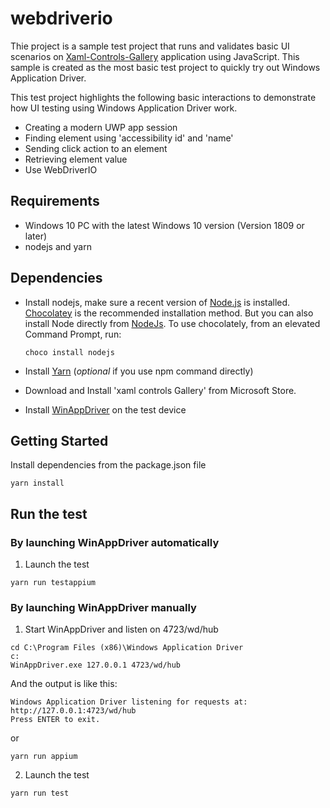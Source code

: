 # webdriverio

Thie project is a sample test project that runs and validates basic UI scenarios on [Xaml-Controls-Gallery](https://github.com/Microsoft/Xaml-Controls-Gallery) application using JavaScript. This sample is created as the most basic test project to quickly try out Windows Application Driver.

This test project highlights the following basic interactions to demonstrate how UI testing using Windows Application Driver work.
- Creating a modern UWP app session
- Finding element using 'accessibility id' and 'name'
- Sending click action to an element
- Retrieving element value
- Use WebDriverIO

## Requirements

- Windows 10 PC with the latest Windows 10 version (Version 1809 or later)
- nodejs and yarn

## Dependencies
* Install nodejs, make sure a recent version of [Node.js](https://nodejs.org) is installed. [Chocolatey](https://chocolatey.org/) is the recommended installation method. But you can also install Node directly from [NodeJs](https://nodejs.org/en/download/).  To use chocolately, from an elevated Command Prompt, run:
  ```
  choco install nodejs
  ```
* Install [Yarn](https://yarnpkg.com/en/docs/install) (*optional* if you use npm command directly)

* Download and Install 'xaml controls Gallery' from Microsoft Store.

* Install [WinAppDriver](https://github.com/Microsoft/WinAppDriver/releases) on the test device

## Getting Started
 Install dependencies from the package.json file
  ```
  yarn install
  ```

## Run the test
### By launching WinAppDriver automatically
1. Launch the test
```
yarn run testappium
```

### By launching WinAppDriver manually
1. Start WinAppDriver and listen on 4723/wd/hub
```
cd C:\Program Files (x86)\Windows Application Driver
c:
WinAppDriver.exe 127.0.0.1 4723/wd/hub
```
And the output is like this:
```
Windows Application Driver listening for requests at: http://127.0.0.1:4723/wd/hub
Press ENTER to exit.
```

or
```
yarn run appium
```
2. Launch the test
```
yarn run test
```